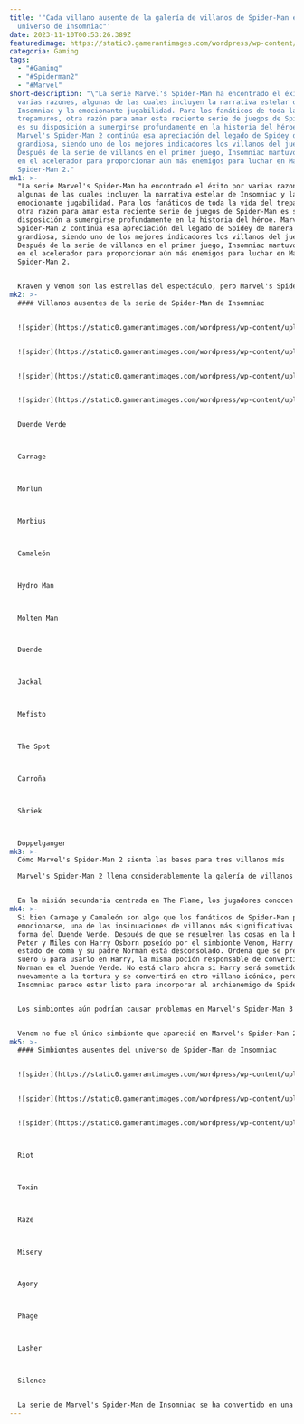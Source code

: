 ```yaml
---
title: '"Cada villano ausente de la galería de villanos de Spider-Man en el
  universo de Insomniac"'
date: 2023-11-10T00:53:26.389Z
featuredimage: https://static0.gamerantimages.com/wordpress/wp-content/uploads/2023/11/marvel-s-spider-man-2-rogues-gallery.jpg?q=50&fit=contain&w=1140&h=&dpr=1.5
categoria: Gaming
tags:
  - "#Gaming"
  - "#Spiderman2"
  - "#Marvel"
short-description: "\"La serie Marvel's Spider-Man ha encontrado el éxito por
  varias razones, algunas de las cuales incluyen la narrativa estelar de
  Insomniac y la emocionante jugabilidad. Para los fanáticos de toda la vida del
  trepamuros, otra razón para amar esta reciente serie de juegos de Spider-Man
  es su disposición a sumergirse profundamente en la historia del héroe.
  Marvel's Spider-Man 2 continúa esa apreciación del legado de Spidey de manera
  grandiosa, siendo uno de los mejores indicadores los villanos del juego.
  Después de la serie de villanos en el primer juego, Insomniac mantuvo el pie
  en el acelerador para proporcionar aún más enemigos para luchar en Marvel's
  Spider-Man 2."
mk1: >-
  "La serie Marvel's Spider-Man ha encontrado el éxito por varias razones,
  algunas de las cuales incluyen la narrativa estelar de Insomniac y la
  emocionante jugabilidad. Para los fanáticos de toda la vida del trepamuros,
  otra razón para amar esta reciente serie de juegos de Spider-Man es su
  disposición a sumergirse profundamente en la historia del héroe. Marvel's
  Spider-Man 2 continúa esa apreciación del legado de Spidey de manera
  grandiosa, siendo uno de los mejores indicadores los villanos del juego.
  Después de la serie de villanos en el primer juego, Insomniac mantuvo el pie
  en el acelerador para proporcionar aún más enemigos para luchar en Marvel's
  Spider-Man 2.


  Kraven y Venom son las estrellas del espectáculo, pero Marvel's Spider-Man 2 desarrolla a fondo la galería de villanos de Spider-Man para hacer que el universo de Insomniac se sienta como una verdadera recreación de los cómics. Dicho esto, Spider-Man es conocido por tener una de las galerías de villanos más grandes en los cómics, y Insomniac aún no ha incluido muchos villanos icónicos y menos conocidos. Con Marvel's Spider-Man 2 ni siquiera cumpliendo un mes, es un poco pronto para especular con precisión sobre qué villanos presentará Insomniac. Sin embargo, Insomniac tiene una gran cantidad de malhechores para elegir cuando llegue el momento de trabajar en Spider-Man 3.
mk2: >-
  #### Villanos ausentes de la serie de Spider-Man de Insomniac


  ![spider](https://static0.gamerantimages.com/wordpress/wp-content/uploads/2022/11/marvel-s-spider-man-green-goblin-rush.jpg?q=50&fit=contain&w=750&h=415&dpr=1.5 "spider")


  ![spider](https://static0.gamerantimages.com/wordpress/wp-content/uploads/2023/11/spider-man-2-the-flame-carnage.jpg?q=50&fit=contain&w=750&h=415&dpr=1.5 "spider")


  ![spider](https://static0.gamerantimages.com/wordpress/wp-content/uploads/2022/06/morbius-key-art.jpg?q=50&fit=contain&w=750&h=415&dpr=1.5 "spider")


  ![spider](https://static0.gamerantimages.com/wordpress/wp-content/uploads/2021/03/Spider-Man-Jackal.jpg?q=50&fit=contain&w=750&h=415&dpr=1.5 "spider")


  Duende Verde



  Carnage



  Morlun



  Morbius



  Camaleón



  Hydro Man



  Molten Man



  Duende



  Jackal



  Mefisto



  The Spot



  Carroña



  Shriek



  Doppelganger
mk3: >-
  Cómo Marvel's Spider-Man 2 sienta las bases para tres villanos más

  Marvel's Spider-Man 2 llena considerablemente la galería de villanos del trepamuros, presentando a Kraven, Venom, Sandman y otros. Al final de los créditos también se insinúan algunos villanos más, que podrían resultar ser la mayor amenaza tanto para Peter como para Miles.


  En la misión secundaria centrada en The Flame, los jugadores conocen a Cletus Kassady, mejor conocido como el asesino Carnage. Los jugadores no llegan a ver en acción a la amenaza roja, pero al final de su línea de misiones, Kassady adquiere un simbionte propio, insinuando fuertemente que Carnage aparecerá por completo en el próximo juego de Marvel's Spider-Man. Además, completar todas las persecuciones de drones de Objetivo no identificado termina con un avance del medio hermano de Kraven, Camaleón, que es un maestro del disfraz y una buena opción como posible villano secundario en el próximo juego, ya que puede arruinar las vidas de Peter y Miles al disfrazarse de personas de sus vidas.
mk4: >-
  Si bien Carnage y Camaleón son algo que los fanáticos de Spider-Man pueden
  emocionarse, una de las insinuaciones de villanos más significativas se dio en
  forma del Duende Verde. Después de que se resuelven las cosas en la batalla de
  Peter y Miles con Harry Osborn poseído por el simbionte Venom, Harry queda en
  estado de coma y su padre Norman está desconsolado. Ordena que se prepare el
  suero G para usarlo en Harry, la misma poción responsable de convertir a
  Norman en el Duende Verde. No está claro ahora si Harry será sometido
  nuevamente a la tortura y se convertirá en otro villano icónico, pero
  Insomniac parece estar listo para incorporar al archienemigo de Spidey.


  Los simbiontes aún podrían causar problemas en Marvel's Spider-Man 3


  Venom no fue el único simbionte que apareció en Marvel's Spider-Man 2, ya que el juego presentó brevemente a Scream y insinuó al mencionado Carnage. Aunque la amenaza de que el mundo entero sea consumido por los simbiontes puede haberse resuelto, aún hay muchos más de los cómics que podrían aparecer en una secuela.
mk5: >-
  #### Simbiontes ausentes del universo de Spider-Man de Insomniac


  ![spider](https://static0.gamerantimages.com/wordpress/wp-content/uploads/2023/07/venom-strongest-symbiotes-riot.jpg?q=50&fit=contain&w=750&h=415&dpr=1.5 "spider")


  ![spider](https://static0.gamerantimages.com/wordpress/wp-content/uploads/2021/12/marvel-most-powerful-symbiotes-03-toxin.jpg?q=50&fit=contain&w=750&h=415&dpr=1.5 "spider")


  ![spider](https://static0.gamerantimages.com/wordpress/wp-content/uploads/2021/08/venom-five-symbiotes.jpg?q=50&fit=contain&w=750&h=415&dpr=1.5 "spider")



  Riot



  Toxin



  Raze



  Misery



  Agony



  Phage



  Lasher



  Silence


  La serie de Marvel's Spider-Man de Insomniac se ha convertido en una celebración completa del legado del héroe. Sus villanos son esenciales para eso, y aunque muchos ya han hecho su aparición, aún hay mucho por hacer. Ya sea que el desarrollador se adhiera al material fuente de los cómics o tome libertades creativas, Marvel's Spider-Man 3 no debería tener problemas para encontrar antagonistas principales y secundarios memorables. Es demasiado pronto para anticipar qué villanos de Spider-Man podrían aparecer, pero nunca es demasiado pronto para emocionarse con la idea."
---
```

